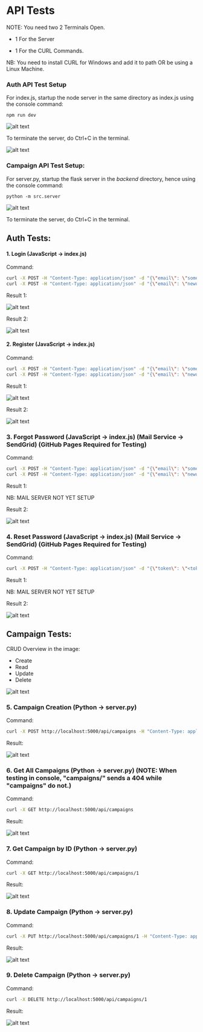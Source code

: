 # API Tests

NOTE: You need two 2 Terminals Open.

- 1 For the Server

- 1 For the CURL Commands.

NB: You need to install CURL for Windows and add it to path OR be using a Linux Machine.

### Auth API Test Setup

For index.js, startup the node server in the same directory as index.js using the console command: 

```npm run dev```

![alt text](image-6.png)

To terminate the server, do Ctrl+C in the terminal.

![alt text](image-7.png)

### Campaign API Test Setup:

For server.py, startup the flask server in the *backend* directory, hence using the console command: 

```python -m src.server```

![alt text](image-9.png)

To terminate the server, do Ctrl+C in the terminal.

## Auth Tests:

#### 1. Login (JavaScript -> index.js)

Command:

```sh
curl -X POST -H "Content-Type: application/json" -d "{\"email\": \"someone@example.com\", \"password\": \"securepassword\"}" http://localhost:5000/api/login
curl -X POST -H "Content-Type: application/json" -d "{\"email\": \"newuser123@example.com\", \"password\": \"securepassword\"}" http://localhost:5000/api/login
```

Result 1:

![alt text](image-14.png)

Result 2:

![alt text](image-10.png)

#### 2. Register (JavaScript -> index.js)

Command:

```sh
curl -X POST -H "Content-Type: application/json" -d "{\"email\": \"someone@example.com\", \"password\": \"securepassword\"}" http://localhost:5000/api/register
curl -X POST -H "Content-Type: application/json" -d "{\"email\": \"newuser123@example.com\", \"password\": \"securepassword\"}" http://localhost:5000/api/register
```

Result 1:

![alt text](image-13.png)

Result 2:

![alt text](image-11.png)

### 3. Forgot Password (JavaScript -> index.js) (Mail Service -> SendGrid) (GitHub Pages Required for Testing)

Command:

```sh
curl -X POST -H "Content-Type: application/json" -d "{\"email\": \"someone@example.com\"}" http://localhost:5000/api/auth/forgot-password
curl -X POST -H "Content-Type: application/json" -d "{\"email\": \"newuser123@example.com\"}" http://localhost:5000/api/auth/forgot-password
```

Result 1:

NB: MAIL SERVER NOT YET SETUP

Result 2:

![alt text](image-12.png)

### 4. Reset Password (JavaScript -> index.js) (Mail Service -> SendGrid) (GitHub Pages Required for Testing)

Command:

```sh
curl -X POST -H "Content-Type: application/json" -d "{\"token\": \"<token-from-email>\", \"newPassword\": \"NewSecurePass123\"}" http://localhost:5000/api/auth/reset-password

```

Result 1:

NB: MAIL SERVER NOT YET SETUP

Result 2:

![alt text](image-15.png)

## Campaign Tests:

CRUD Overview in the image:

- Create
- Read
- Update
- Delete

![alt text](image.png)

### 5. Campaign Creation (Python -> server.py) 

Command:

```sh
curl -X POST http://localhost:5000/api/campaigns -H "Content-Type: application/json" -d "{ \"name\": \"Summer Sale\", \"description\": \"Discounts on all items\", \"budget\": 5000, \"startDate\": \"2024-07-01\", \"endDate\": \"2024-07-31\", \"createdBy\": \"user123\" }"
```
Result:

![alt text](image-1.png)

### 6. Get All Campaigns (Python -> server.py) (NOTE: When testing in console, "campaigns/" sends a 404 while "campaigns" do not.)

Command:

```sh
curl -X GET http://localhost:5000/api/campaigns
```
Result:

![alt text](image-2.png)

### 7. Get Campaign by ID (Python -> server.py)

Command:

```sh
curl -X GET http://localhost:5000/api/campaigns/1
```

Result:

![alt text](image-3.png)

### 8. Update Campaign (Python -> server.py)

Command:

```sh
curl -X PUT http://localhost:5000/api/campaigns/1 -H "Content-Type: application/json" -d "{\"name\": \"Updated Spring Campaign\", \"created_by\": 1, \"status\": \"completed\", \"start_date\": \"2025-04-01\", \"end_date\": \"2025-04-30\"}"
```

Result:

![alt text](image-4.png)

### 9. Delete Campaign (Python -> server.py)

Command:

```sh
curl -X DELETE http://localhost:5000/api/campaigns/1
```
Result:

![alt text](image-5.png)
